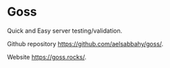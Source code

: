 # Goss

Quick and Easy server testing/validation.

Github repository https://github.com/aelsabbahy/goss/.

Website https://goss.rocks/.
